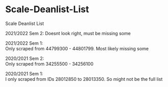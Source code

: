 # Scale-Deanlist-List
Scale Deanlist List

2021/2022 Sem 2: 
Doesnt look right, must be missing some

2021/2022 Sem 1:  
Only scraped from 44799300 - 44801799. Most likely missing some

2020/2021 Sem 2:  
Only scraped from 34255500 - 34256100

2020/2021 Sem 1:  
I only scraped from IDs 28012850 to 28013350. So might not be the full list
